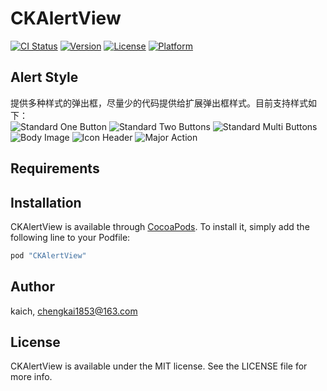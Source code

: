 # CKAlertView

[![CI Status](http://img.shields.io/travis/kaich/CKAlertView.svg?style=flat)](https://travis-ci.org/kaich/CKAlertView)
[![Version](https://img.shields.io/cocoapods/v/CKAlertView.svg?style=flat)](http://cocoapods.org/pods/CKAlertView)
[![License](https://img.shields.io/cocoapods/l/CKAlertView.svg?style=flat)](http://cocoapods.org/pods/CKAlertView)
[![Platform](https://img.shields.io/cocoapods/p/CKAlertView.svg?style=flat)](http://cocoapods.org/pods/CKAlertView)

## Alert Style

提供多种样式的弹出框，尽量少的代码提供给扩展弹出框样式。目前支持样式如下：  	
![Standard One Button](./Screenshot/standard_one.png)
![Standard Two Buttons](./Screenshot/standard_two.png)
![Standard Multi Buttons](./Screenshot/standard_multi.png)
![Body Image](./Screenshot/body_image.png)
![Icon Header](./Screenshot/header_image.png)
![Major Action](./Screenshot/major_action.png)

## Requirements

## Installation

CKAlertView is available through [CocoaPods](http://cocoapods.org). To install
it, simply add the following line to your Podfile:

```ruby
pod "CKAlertView"
```

## Author

kaich, chengkai1853@163.com

## License

CKAlertView is available under the MIT license. See the LICENSE file for more info.
